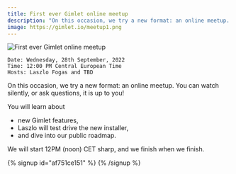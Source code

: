 ```yaml
---
title: First ever Gimlet online meetup
description: "On this occasion, we try a new format: an online meetup. You can watch silently, or ask questions, it is up to you!"
image: https://gimlet.io/meetup1.png
---
```


![First ever Gimlet online meetup](/meetup1.png)

```
Date: Wednesday, 28th September, 2022
Time: 12:00 PM Central European Time
Hosts: Laszlo Fogas and TBD
```


On this occasion, we try a new format: an online meetup. You can watch silently, or ask questions, it is up to you!

You will learn about
- new Gimlet features,
- Laszlo will test drive the new installer,
- and dive into our public roadmap.

We will start 12PM (noon) CET sharp, and we finish when we finish.

{% signup id="af751ce151" %}
{% /signup %}
